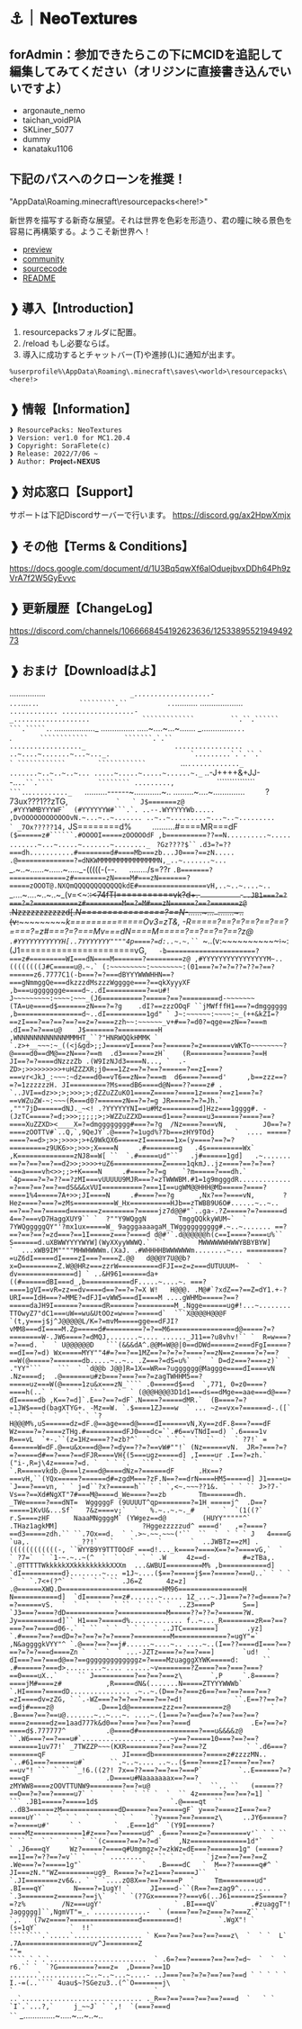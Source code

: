 # ⚓｜𝐍𝐞𝐨𝐓𝐞𝐱𝐭𝐮𝐫𝐞𝐬
## forAdmin：参加できたらこの下にMCIDを追記して編集してみてください（オリジンに直接書き込んでいいですよ）
* argonaute_nemo
* taichan_voidPIA
* SKLiner_5077
* dummy
* kanataku1106

## 下記のパスへのクローンを推奨！
"AppData\Roaming\.minecraft\resourcepacks\<here!>"

新世界を描写する新奇な展望。それは世界を色彩を形造り、君の瞳に映る景色を容易に再構築する。ようこそ新世界へ！
* [preview](https://github.com/nemonowa/twow)
* [community](https://discord.gg/nqx8esTwzS)
* [sourcecode](https://github.com/nemonowa/nemonowa.github.io/edit/main/README.md)
* [README](https://github.com/nemonowa/nemonowa.github.io/edit/main/README.md)

## ❱ 導入【Introduction】
1. resourcepacksフォルダに配置。
2. /reload もし必要ならば。
3. 導入に成功するとチャットバー(T)や進捗(L)に通知が出ます。
```Path
%userprofile%\AppData\Roaming\.minecraft\saves\<world>\resourcepacks\<here!>
```

## ❱ 情報【Information】
```
❱ ResourcePacks: NeoTextures
❱ Version: ver1.0 for MC1.20.4
❱ Copyright: SoraFlete(c)
❱ Release: 2022/7/06 ~
❱ Author: 𝐏𝐫𝐨𝐣𝐞𝐜𝐭✯𝐍𝐄𝐗𝐔𝐒
```

## ❱ 対応窓口【Support】
サポートは下記Discordサーバーで行います。
https://discord.gg/ax2HpwXmjx

## ❱ その他【Terms & Conditions】
https://docs.google.com/document/d/1U3Bq5qwXf6alOduejbvxDDh64Ph9zVrA7f2W5GyEvvc

## ❱ 更新履歴【ChangeLog】
https://discord.com/channels/1066668454192623636/1253389552194949273



## ❱ おまけ【Downloadはよ】
..............._.`                     _...................-             ...`...`..`.`          `````````.``          ..`..........              ..................._`                      ............
..................-                      _...................             `````````````         ``.``.``````          ```.`````.`.              .................._                      ...............
.....~....~...~.......                     _..............`...             `.```````````        ````````````         ```````.`.``             .................._                      .................
..~....~.......~...~..._.                    `.........`.`.``.`           ` ````````````        ````````````         ```````````             ...`............._  `                ` .......~..~..~..~...
.....~.....~.....~......~._ `          ..-J++++&+JJ--..`..``.````           ```````` .........,          `        ```````````````   `      ```.`.`.........._ `     ` ` ..........------~............~..
.........~....~..............     `    `   ?73ux???1??zTG,````````            `   ` J$=======z@                   ,#YYYWMBYYYWF`  (#YYYYYYW#```.`. ..--.WYYYYYWb.....  ,DvOOOOOOOOOOOOvN.~...~..~.......
..~..~.........~...~..~.........              ` _7Ox?????14,````````               JS========d%  `    `  ..........#====MR===dF  `($======z#``````.#OOOOI=====zOOOOOdF ,b==========??==N..........~.....
.......~...~.....~.......~........_ `             ` ?Gz????$`` `                `.d3=?=??===dh...........#========d#====Mb===zb...J0===?==zN..... .@==============?=dNKWMMMMMMMMMMMMMMMN,_..~.......~...
`_.~..~......~......~....._-(((((-(--.  `  `  ......../s=??r                  ` .B=======?==============z#========zN====M#===zN=======?=====zOOOT@.NXQmQQQQQQQQQQQQkdE#=================vH,..~..~....~..
  `  _....~....~..~..~_(v=<~:~~~~~~~~:<74fTI===========vk?d+. `          ` `..JB1===?=?===?=?===========z#=========M==?=M#===zN======?==?=======z@`  .Nzzzzzzzzzzzd[._N================?==N-......~..._`
         `.......~..(v:~~~~~~~~~~~~~~~~~_k==============Ov3=zT&,            -R=====?==?=?==?==?==?====?=z#===?=?===Mv===dN====M=====?==?==?=?==?z@  `.#YYYYYYYYYYYH[..7YYYYYYY""""4p====?=d:..~.~.``
             `_~..(v:~~~~~~~~~~~~~:~~~:(J1======================vG,`````    -b======================?===z#=========WI===dN====M=======?=========z@ ,#YYYYYYYYYYYYYYYYM~..((((((((J#C=====u@.~.`
                 (:~~~~~~~~~:~~~~~~~~:(01===?=?=?=??=??=?==?======z6.7777C1(-b===?=?===dBYYYWWWHHN==?===gNmmggQe===dkzzzdMszzzWgggge===?==qkXyyyXF ,b===uggggggge====d~..dI==========?==u#!
              ` J~~~~~~~~~:~~~~:~~~_(J6==========?=====?==?=========d-~~~~~~~(TA=ue====d$=======zN===?=?g    .dI?==zzzOOqF ``jMWfffH1===?=dmgggggg ,b================d~..dI==========1gd"
             ` J~:~~~~~~:~~~~:~_(++&kZI=?==zI===?==?==?==?==z=?====zzh~~:~~~~~~_v+#==?=d0?=qge==zN==?===m   .dI==?=?===u@    J$=======?==========H ,WNNNNNNNNNNNNMMMHT_``?"HNRWQQkHMMK
           ` `.z>+__~~~:~_((<j&gd>;;J=====vI====?==?======?=z=======vWKTo~~~~~~~~?@====d0==dM@==zN===?==m  .d3====?===zH`    (R========?======?==H  JI==?=?====dNzzzZb .(W9IzNJd3====N...,
        `  .-ZD>;>>>>>>>>>+uHZZZXR;j0===1Zz==?=?==?======?==zI===?===vr<JkJ_:~~~:~dz===d0==vT6==zN==?===m  d6====?====d'     ,b==zzz==?=?=1zzzzzzH. JI=========?Ms===dB6====d@N===??====z#
.    `..JVI==dz>>;>;>>>;>;dZZuZZuKO1====Z=====?====1z====?==z1===?=?==vWZuZW-~:~~~(R===d0?======zN==?=?=g JR=====?=?=Jh.`    ,"""7jD======dNJ._~<! .?YYYYYYNI==u#Mz=========d]Hzz===1gggg#.
-(JzTC=====?=d;>>>;;;;;>;>WZZuZZXD=====d1===?=====u3======?====?==?====XuZZXD><____X=?=dmgggggggg#===?=?g  /Nz====?===vN,         J0==?=?====zOOTTV#`..Q,`,9QeJY`.@====?=1ugd%?7b===zHY9TOd}     `  ....
=====?====?==d>;>>;>>>>;>+&9WkQX6=====zI=======1x=(y====?==?=?=========z9UK6>>;>>>;X====N     .#========g   .4s=========Wx`       ,K==============zNJ8==W[ ``  `.#=====ud"``   .j#======1gd]   .~.......
==?=?==?==?==d2>>;>>>>+uZ6============Z=====1qkmJ..jz====?==?=?==?===a====vh<>>;;>+K====N     .#====?=?=g    `?m=====?===dh.`     `4p====?=?=??==?zMI===vUUUUU9MJR===?=zTWWWBM.#1=1g9mgggdR.............
=?===?==?==?==dS&&&xVUI==========?===1I==ugWM@@HHH@Mb=====?====?====1%4=====7A+>>;JI====N     .#====?==?g      ,Nx?==?====vN,       ?Hez====?===?=zMs==========W_Hx==========HJb==zTWBB9U6O#......~..~..
==?==?==?=====d=======z========?=====jz7d@@#"`..ga-.?Z=====?=?======d  4==?===vD7HaggXUY9`` `  ?""Y9WQggN        TmggQQkkyWUM~`  `     7YWQgggggQY"'?mx1ux=====W_ 9agggaaaagaM_TWgggggggggg#.~..~.......
==?==?==?==?=zd===?==1I=====z===?====d d@#'`.d@@@@@@h(c==I====?====u%`` S======d.uXBWWYYYYWYW](WyXXyyWWWQ.` ` `        MWWWWWWHWWYBBYBYW]     `  ...xWB9IM""""MHWHWWWm.(XaJ. .#WHHHHBWWWWWWm........~...
=========?=uZ6dI=====dI====zI===?====Z.@@   d@@@Y7U@@b?x=O=========Z.W@@HRz===zzrW==========dFJI==z=z===dUTUUUM~  `  ` dv==============d] ` ..&H961======da+((#======dBI===d_,b===========dF.....~....~.
===?====1gVI==vR=zz==dv====d==?==?=?=X W!   H@@@. .M@#`?xdZ==?==Z=dY1.+-?URI===IdH===?=MME?=dFJI=vWW5===dI====M ....gWHMb=====?==?=====daJH9I======?=====dR======?=========M_.Ngge======ug#!...~........
TTOwyZ7"dC1===uW==wu&UtOOz=w===?=====d`  ```X@@@@H@@@F `(t,y===j$j^J@@@@@L/K=?=mvM=====gge==dFJI?vMM8===dI====M.Zp=====d#=========?=?==M6================d@=====?=?========W-.JW6====?=dMQJ,.......~....
......_J11==?u8vhv!`` `  R=w===?=?===d. `  ` U@@@@@@D   ```(&&&dA^.@@M=W@@|0==dDWd======z===dFgI=====?==dI==?=d) Wx=====MYY""4#=?==?==1MZ==?=?=?=?====?==zN==z=====?=?==?==W(@=====?=======db.....~..~..
     .Z===?=dS=u%`  `  ` D=dz===?====z)`  `   ."YY"```    ```  ` `d@@b J@@]R=1X==WR==?ugggggg@Maggge====dI====vN .Nz====d;  .@=======u#zb===?===?==?=zagTWHHM5==?=====uz===W(@=====1zu&x===zN_````
    .0=====d$==d  `,771, 0=z0====?====h(..` `   `  `  `` `   `  ` (@@@H@@@3D1d1===ds==dMge==aae===d@===?dI=====db ,K==?=d]`.E==?==?=dF`.N====?=====dMR.`  (B====?=?=1JW$===d(bagXTYG+. -Mz==W.
  `.$====1ZJ===w  ` ... ~z==vx=?======d-.([` ` `  `  `  `  `  ` ` `?H@@@M%,uS======dz=dF.@==age===d@====dI======vN,Xy==zdF.8===?===dF   Wz====?=?====zTHg.#=========dFJ0===dc=``.#6==vTNdI==d)
 `.6====1v R===vL  `+-.``(z=1Hz====??=zb?^`  `  ` ` ` `  `  ``  `  ` ?7!` =  4======W=dF.@==u&x===d@==?=dy==??=?==vW#""!` (Nz======vN.  JR=?===?=?=?=====d#==?===?==dFJR====VH{(5===ugz=====d]
 ,I====ur .I==?=zh.` ("i-,R=j\4z=====?=d. `  ` ` `.   ``` `  `  `  `   ` `  `.R=====vkdb.@===lz===d@====dNz=?======dF      .Hx==?===vH,``(YQx=====?======d#=zgdM===?zF.N==?==drN====HM5=====d]
J1====u= `J===?===vn, ` ` j=d``?x?======h`` ` ` `,<~.~~~??1&. ` ` ` `` J>?7-` Vs==?==Xd#NgXT"7#===M@====d_We====?==zb        Tm=======dh.   _TWe=====?===dNT=  WgggggF (9UUUUT^qp========?=1H
=====j^  .D==?=====1KvU&...Sf`   7&z====v;`  `   %.~..~.~._#   `   `  `(1((?` r.S====zHF      NaaaMNggggM` (YWgez==d@         (HUYY"""""^`     .THaz1agkMM]                     ?Hggezzzzzud^
====d'   ,=?====?==d3=====zdh.`` ``.7Ox==d.  ` `.>~.~~.~~~('``  ``  `  ` ` ` J   4====G        `ua,.            _??!`   `    `      `       `  ..JWBTz==zM] .((((((((((((-, ``WYYB9Y9TTTOOdF
===d!..._k====?====X==?=?====vG,`  `  ` ?7=`  ` `1-~.~..~(^  `  ` `  ` ` ` .W     4z==d-        #=zTBa,. `.@TTTTTWkkkkkXXkkkkkkkkkXXXm  ...&WBUI=========M% ,b===========d]  `dI==========d}........~...
=1J~....($==?=====j$==?=====?===U..` ` ` `  `  ` `.7<+(?^` `  `  ` ` `` .J6=Z      4z=z]  `    .@======XWQ.D=========================HM96================H   N===========d]  `dI======?==z#.......~.....
1Z_...~.J1===?=??=d====?=?=?======vS.  `  `  `  `   ` ``  ` `` ` `  ..Z3====P       S==]      `J3===?====?dD============?============M=====??=??=?======?W.  Jy==========d]`` H1===?=====d%.............
f..~..._R========zR==?==?===?==?====d06-.` ` ``  ` `  ` ` `  ` ..JTC========]       .yz]     `.#====?==?==dD=?=?==?=?=?====?=========M=============?=ugY"=`  ,N&aggggkVYY"^ `.@===?==?==j#......~....~..
....~..(I==??====dI===?==?==?=?=?===d====Zn `  `  `  ` ...-JZTz====?=?==?===]       `ud!  `   dI===?==?===d@==?==gggggggggggggz=?====MzuagggXYWK=====d:      ``             .#======?===d>.........~....
......~v========?Z====?==?===?===?==0====uX..`  `  `` J==========?==?==?===z\       `,P     `.8=====?====jM#====z#           ,R=====dN&(.......N=====ZTYYYWWWb`           `.HI====?====dD...............
.~..~.(D==?=?===z6==?==?==?===?==?=zI====dv=zZG, ` `.-WZ===?=?=?==?===?==?=d!             ``.E==??==?=?==dj#====z@           .D===1d@========zzz==?=========z@          ` .B====?==?==u@.......~..~...~.
....~.(1===?=?==d==?=?==?==?==?====z=====dz==1aad777k&d0==?===?==?==?==?===d               .E=?==?=?====d$.777777^          .@====d#===============?===u&&&&z@        ``.W6===?==?===u#`................
.....~y==?=====10===?==?==?=======1uv77!` _7TWZZP~~~(KXR========?==?==?===?Z          ` `.d6===?=======qF                   JI====db============?=====z#zzzzMN..    `..#61===?======u#`      ``.~..~....
..~..($===?====zI?====?==?==?==uv"! ``  ` `` `_!6.((2?! 7x==??===?==?==?===P`         `..E======?=?===qF                   .D====u#Naaaaaaax==?==?zMYWW8====zOOVTTUNW9========?==?=u@            `  ``..
``   (=====??==O==?=?==?=====u7` `    `  `  ` `` `  `  `` 4z======?==?==?=1] `   ``` .JB1=====?=====1d$                  `.@====qt  `` ..dB3======zM==============dD=====?==?=====gF`
     y===?====zI===?==?====uY`` `  ` ` `  `  `   ` ` `    `?y====?==?=====z\     ..JY6=====?=?=====u#'     ` `        `  .E===1d^  `(Y9I======?====Mz============1#z===?==?=====ud^
    .6===?====z=?=========v'` ` ` ``  ` `` `  ` `   ` ` ` ``(c=====?==?=?=d`    ,Nz==============1d"`  `             ` .J6===qY     Wz?=====?====q#Umgmgz=?=zkWz=dE===?=======1g"
    (=====?==1I==?=??==?=v`` `  ` ` ........ `` `` `  ` `   `jz==?==?==?==Z      .We===?=?=====1g"`               `   .B====dC   `  M==??======q#^ `   JI===zN.""WZ=========ug9_
    R====?=?=z1===?=====J``  `  `.JI========zv6&.. ` ` `....zO8X==?==?====P  `     Tm========ud"                    .BI===qY`       N====?=1ugY! `     JI====d-``(R==?==zag9^........
  `.3========z======?==j\`  ` ` `(?7Gx======??===v6(..J61======zS=====?=?z%         /Nz===ugY'                  ` .BI===qV`        .#zuaggT"!          Jaggggg]``,NgmVT"=_.`.............-  `
   (====?==?=z===?=?===Z`` ` `  `,.```(7wz====?=================d========d!         `.WgX"! `                     (s=1qY`        `  !!`                       ````````.`.....`................. `
   K==?==?==?==?==?===z\  `  ` `  L`     .7A=================uv^J========Z                                         ""=                                           ````.`.`.`........................  `
  .6=?==?=====?==?==?=d~  `  `  ` r6.`` `  `?G=========?===z=  ,D====?==1D                                                                                          .......`...........~..~..~...~....-
..J===?==?=?=?==?==?==d ` ` ` ` ` I.-=(..```` 4uau$~?SGezu3..(^`O=======j\   `                                  `                                   `                  ..`..............................
._R==?==?===?==?==?===d  `   ` ` `I`.`...?,`     j_~~J` ` `,!  `(===?===d                                                                       `` `````                 _..............~.....~...~..~..



